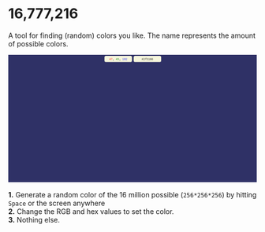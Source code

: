 # 16,777,216

A tool for finding (random) colors you like. The name represents the amount of possible colors.

<img src="screenshot.png">

**1.** Generate a random color of the 16 million possible (`256*256*256`) by hitting `Space` or the screen anywhere  
**2.** Change the RGB and hex values to set the color.  
**3.** Nothing else.
